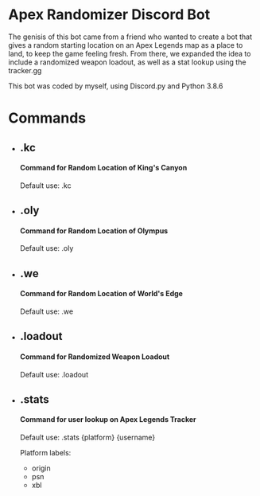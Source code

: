 # Apex Randomizer Discord Bot
The genisis of this bot came from a friend who wanted to create a bot that gives a random starting location on an Apex Legends map as a place to land, to keep the game feeling fresh. 
From there, we expanded the idea to include a randomized weapon loadout, as well as a stat lookup using the tracker.gg

This bot was coded by myself, using Discord.py and Python 3.8.6

# Commands
<ul>
<li><h2>.kc</h2>
  <h4>Command for Random Location of King's Canyon</h4>
  <p>Default use: .kc
  </p></li>

<li><h2>.oly</h2>
  <h4>Command for Random Location of Olympus</h4>
  <p>Default use: .oly
  </p></li>

<li><h2>.we</h2>
  <h4>Command for Random Location of World's Edge</h4>
  <p>Default use: .we
  </p></li>

<li><h2>.loadout</h2>
  <h4>Command for Randomized Weapon Loadout</h4>
  <p>Default use: .loadout
  </p></li>

<li><h2>.stats</h2>
  <h4>Command for user lookup on Apex Legends Tracker</h4>
  <p>Default use: .stats {platform} {username}
  <p>Platform labels:
  <ul>
    <li>origin</li>
    <li>psn</li>
    <li>xbl</li>
  </ul></p>
  </p></li>
</ul>
